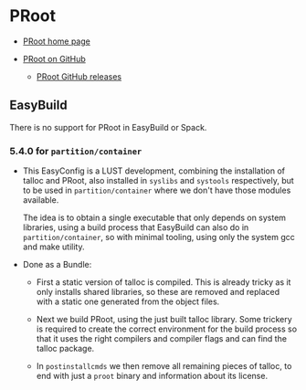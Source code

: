 # PRoot

-   [PRoot home page](https://proot-me.github.io/)
    
-   [PRoot on GitHub](https://github.com/proot-me/proot)
    
    -   [PRoot GitHub releases](https://github.com/proot-me/proot/releases)


## EasyBuild

There is no support for PRoot in EasyBuild or Spack.


### 5.4.0 for `partition/container`

-   This EasyConfig is a LUST development, combining the installation of talloc and PRoot,
    also installed in `syslibs` and `systools` respectively, but to be used in 
    `partition/container` where we don't have those modules available.

    The idea is to obtain a single executable that only depends on system libraries,
    using a build process that EasyBuild can also do in `partition/container`, so with
    minimal tooling, using only the system gcc and make utility.
    
-   Done as a Bundle:

    -   First a static version of talloc is compiled. This is already tricky as it only
        installs shared libraries, so these are removed and replaced with a static one
        generated from the object files.
        
    -   Next we build PRoot, using the just built talloc library. Some trickery is 
        required to create the correct environment for the build process so that it uses
        the right compilers and compiler flags and can find the talloc package.
        
    -   In `postinstallcmds` we then remove all remaining pieces of talloc, to end with
        just a `proot` binary and information about its license.
